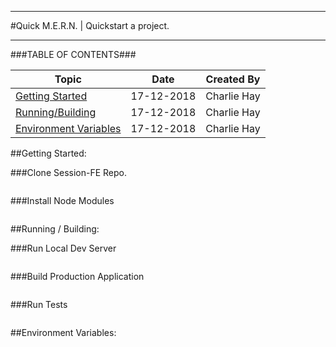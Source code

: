 ------------------------------------------------------

#Quick M.E.R.N. | Quickstart a project.

------------------------------------------------------

###TABLE OF CONTENTS###

Topic                              | Date       | Created By               |
-----------------------------------|------------|--------------------------|
[Getting Started](#Topic01)        | 17-12-2018 | Charlie Hay              |
[Running/Building](#Topic02)       | 17-12-2018 | Charlie Hay              |
[Environment Variables](#Topic03)  | 17-12-2018 | Charlie Hay              |

<a name="Topic01"></a>
##Getting Started:

###Clone Session-FE Repo.
```
```

###Install Node Modules
```
```

<a name="Topic02"></a>
##Running / Building:

###Run Local Dev Server
```
```

###Build Production Application
```
```

###Run Tests
```
```

<a name="Topic03"></a>
##Environment Variables:
